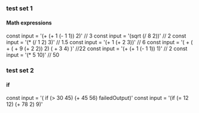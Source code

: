 ### test set 1
#### Math expressions
const input = '(+ (+ 1 (- 1 1)) 2)' // 3
const input = '(sqrt (/ 8 2))' // 2
const input = '(* (/ 1 2) 3)' // 1.5
const input = '(+ 1 (+ 2 3))' // 6
const input = '( + ( + ( + 9 (+ 2 2)) 2) ( + 3 4) )' //22
const input = '(+ (+ 1 (- 1 1)) 1)' // 2
const input = '(* 5 10)' // 50

### test set 2
#### if
const input = '( if (> 30 45) (+ 45 56) failedOutput)'
const input = '(if (= 12 12) (+ 78 2) 9)'

